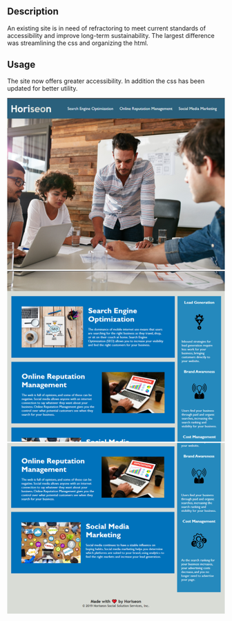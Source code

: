 # <Horiseon Refractor>

## Description

An existing site is in need of refractoring to meet current standards of accessibility and improve long-term sustainability. The largest difference was streamlining the css and organizing the html.

## Usage

The site now offers greater accessibility. In addition the css has been updated for better utility.

![screenshot 1 of 3](Develop/assets/images/Screenshot%201.png)
![screenshot 2 of 3](Develop/assets/images/Screenshot%202.png)
![screenshot 3 of 3](Develop/assets/images/Screenshot%203.png)